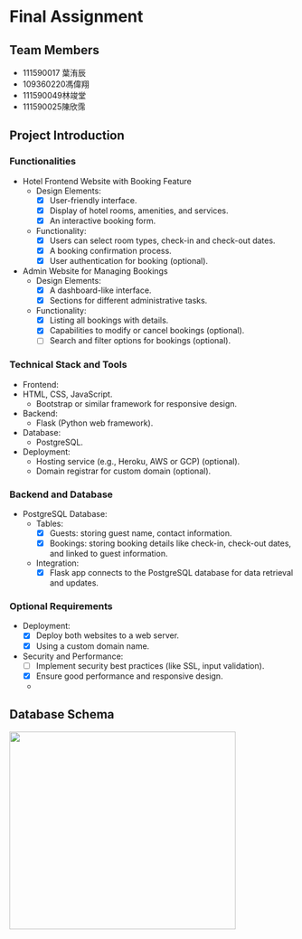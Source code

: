 # Final Assignment


## Team Members

* 111590017 葉洧辰
* 109360220馮偉翔
* 111590049林竣堂
* 111590025陳欣霈


## Project Introduction

### Functionalities
+ Hotel Frontend Website with Booking Feature
    + Design Elements:
      - [x] User-friendly interface.
      - [x] Display of hotel rooms, amenities, and services.
      - [x] An interactive booking form.
    + Functionality:
      - [x] Users can select room types, check-in and check-out dates.
      - [x] A booking confirmation process.
      - [x] User authentication for booking (optional).
+ Admin Website for Managing Bookings
    + Design Elements:
      - [x] A dashboard-like interface.
      - [x] Sections for different administrative tasks.
    + Functionality:
      - [x] Listing all bookings with details.
      - [x] Capabilities to modify or cancel bookings (optional).
      - [ ] Search and filter options for bookings (optional).
### Technical Stack and Tools
+ Frontend:
+ HTML, CSS, JavaScript.
  + Bootstrap or similar framework for responsive design.
+ Backend:
  + Flask (Python web framework).
+ Database:
  + PostgreSQL.
+ Deployment:
  + Hosting service (e.g., Heroku, AWS or GCP) (optional).
  + Domain registrar for custom domain (optional).

### Backend and Database 
+ PostgreSQL Database:
  + Tables:
    - [x] Guests: storing guest name, contact information.
    - [x] Bookings: storing booking details like check-in, check-out
    dates, and linked to guest information.
  + Integration:
    - [x] Flask app connects to the PostgreSQL database for data
    retrieval and updates.
###  Optional Requirements
+ Deployment:
  - [x] Deploy both websites to a web server.
  - [x] Using a custom domain name.
+ Security and Performance:
  - [ ] Implement security best practices (like SSL, input validation).
  - [x] Ensure good performance and responsive design.
  - 
## Database Schema

<img src="https://i.imgur.com/wSgRATm.jpg"   width="400" height="350" />

